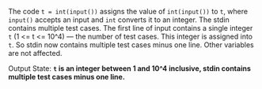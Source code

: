 The code `t = int(input())` assigns the value of `int(input())` to `t`, where `input()` accepts an input and `int` converts it to an integer. The stdin contains multiple test cases. The first line of input contains a single integer `t` (1 <= t <= 10^4) — the number of test cases. This integer is assigned into `t`. So stdin now contains multiple test cases minus one line. Other variables are not affected.

Output State: **`t` is an integer between 1 and 10^4 inclusive, stdin contains multiple test cases minus one line.**